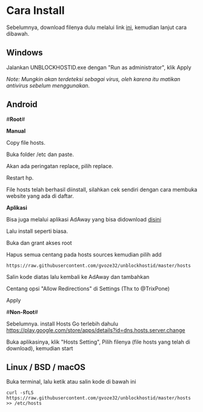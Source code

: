 # Cara Install
Sebelumnya, download filenya dulu melalui link [ini](https://unblockhostid.github.io/), kemudian lanjut cara dibawah.

## Windows

Jalankan UNBLOCKHOSTID.exe dengan "Run as administrator", klik Apply

*Note: Mungkin akan terdeteksi sebagai virus, oleh karena itu matikan antivirus sebelum menggunakan.*

## Android

#**Root**#

**Manual**

Copy file hosts.

Buka folder /etc dan paste.

Akan ada peringatan replace, pilih replace.

Restart hp.

File hosts telah berhasil diinstall, silahkan cek sendiri dengan cara membuka website yang ada di daftar.

**Aplikasi**

Bisa juga melalui aplikasi AdAway yang bisa didownload [disini](https://f-droid.org/repo/org.adaway_61.apk)

Lalu install seperti biasa.

Buka dan grant akses root

Hapus semua centang pada hosts sources kemudian pilih add

```
https://raw.githubusercontent.com/gvoze32/unblockhostid/master/hosts
```

Salin kode diatas lalu kembali ke AdAway dan tambahkan

Centang opsi "Allow Redirections" di Settings (Thx to @TrixPone)

Apply

#**Non-Root**#

Sebelumnya. install Hosts Go terlebih dahulu
https://play.google.com/store/apps/details?id=dns.hosts.server.change

Buka aplikasinya, klik "Hosts Setting", Pilih filenya (file hosts yang telah di download), kemudian start

## Linux / BSD / macOS

Buka terminal, lalu ketik atau salin kode di bawah ini

```
curl -sfLS https://raw.githubusercontent.com/gvoze32/unblockhostid/master/hosts >> /etc/hosts
```
